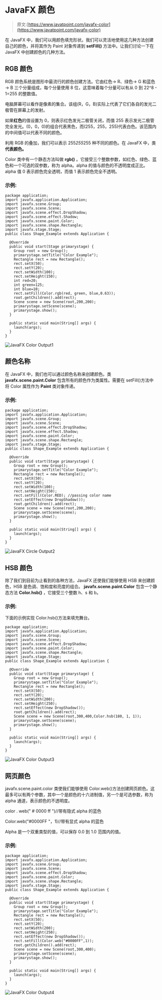 # JavaFX 颜色

> 原文:[https://www.javatpoint.com/javafx-color](https://www.javatpoint.com/javafx-color)

在 JavaFX 中，我们可以用颜色填充形状。我们可以灵活地使用这几种方法创建自己的颜色，并将其作为 Paint 对象传递到 **setFill()** 方法中。让我们讨论一下在 JavaFX 中创建颜色的几种方法。

## RGB 颜色

RGB 颜色系统是图形中最流行的颜色创建方法。它由红色→ R、绿色→ G 和蓝色→ B 三个分量组成，每个分量使用 8 位，这意味着每个分量可以有从 0 到 22^8 - 1=255 的整数值。

电脑屏幕可以看作是像素的集合。该组(R，G，B)实际上代表了它们各自的发光二极管在屏幕上的发射。

如果**红色**的值设置为 0，则表示红色发光二极管关闭，而值 255 表示发光二极管完全发光。(0，0，0)的组合代表黑色，而(255，255，255)代表白色。该范围内的中间值可以代表不同的颜色。

利用 RGB 的叠加，我们可以表示 255*255*255 种不同的颜色。在 JavaFX 中，类**代表颜色。**

Color 类中有一个静态方法叫做 **rgb()** 。它接受三个整数参数，如红色、绿色、蓝色和一个可选的双参数，称为 alpha。alpha 的值与颜色的不透明度成正比。alpha 值 0 表示颜色完全透明，而值 1 表示颜色完全不透明。

### 示例:

```
package application;
import javafx.application.Application;
import javafx.scene.Group;
import javafx.scene.Scene;
import javafx.scene.effect.DropShadow;
import javafx.scene.effect.Shadow;
import javafx.scene.paint.Color;
import javafx.scene.shape.Rectangle;
import javafx.stage.Stage;
public class Shape_Example extends Application {

  @Override
  public void start(Stage primarystage) {
    Group root = new Group();
    primarystage.setTitle("Color Example");
    Rectangle rect = new Rectangle();
    rect.setX(50);
    rect.setY(20);
    rect.setWidth(100);
    rect.setHeight(150);
    int red=20;
    int green=125;
    int blue=10;
    rect.setFill(Color.rgb(red, green, blue,0.63));
    root.getChildren().add(rect);
    Scene scene = new Scene(root,200,200);
    primarystage.setScene(scene);
    primarystage.show();
  }

  public static void main(String[] args) {
    launch(args);
  }
}

```

![JavaFX Color Output1](../Images/90cd97069e602708873cb2f708891d51.png)

## 颜色名称

在 JavaFX 中，我们也可以通过颜色名称来创建颜色。类 **javafx.scene.paint.Color** 包含所有的颜色作为类属性。需要在 setFill()方法中将 Color 属性作为 **Paint** 类对象传递。

### 示例:

```
package application;
import javafx.application.Application;
import javafx.scene.Group;
import javafx.scene.Scene;
import javafx.scene.effect.DropShadow;
import javafx.scene.effect.Shadow;
import javafx.scene.paint.Color;
import javafx.scene.shape.Rectangle;
import javafx.stage.Stage;
public class Shape_Example extends Application {

  @Override
  public void start(Stage primarystage) {
    Group root = new Group();
    primarystage.setTitle("Color Example");
    Rectangle rect = new Rectangle();
    rect.setX(50);
    rect.setY(20);
    rect.setWidth(100);
    rect.setHeight(150);
    rect.setFill(Color.RED); //passing color name 
    rect.setEffect(new DropShadow());
    root.getChildren().add(rect);
    Scene scene = new Scene(root,200,200);
    primarystage.setScene(scene);
    primarystage.show();
  }

  public static void main(String[] args) {
    launch(args);
  }
}

```

![JavaFX Circle Output2](../Images/452b221a72582b22a69b8834bf71a84d.png)

## HSB 颜色

除了我们到目前为止看到的各种方法，JavaFX 还使我们能够使用 HSB 来创建颜色，HSB 是色调、饱和度和亮度的组合。 **javafx.scene.paint.Color** 包含一个静态方法 **Color.hsb()** ，它接受三个整数 h、s 和 b。

### 示例:

下面的示例实现 Color.hsb()方法来填充舞台。

```
package application;
import javafx.application.Application;
import javafx.scene.Group;
import javafx.scene.Scene;
import javafx.scene.effect.DropShadow;
import javafx.scene.paint.Color;
import javafx.scene.shape.Rectangle;
import javafx.stage.Stage;
public class Shape_Example extends Application {

  @Override
  public void start(Stage primarystage) {
    Group root = new Group();
    primarystage.setTitle("Color Example");
    Rectangle rect = new Rectangle();
    rect.setX(50);
    rect.setY(20);
    rect.setWidth(200);
    rect.setHeight(250);
    rect.setEffect(new DropShadow());
    root.getChildren().add(rect);
    Scene scene = new Scene(root,300,400,Color.hsb(180, 1, 1));
    primarystage.setScene(scene);
    primarystage.show();
  }

  public static void main(String[] args) {
    launch(args);
  }
}

```

![JavaFX Color Output3](../Images/7691aaecf8eef70693606af4f244858a.png)

## 网页颜色

javafx.scene.paint.color 类使我们能够使用 Color.web()方法创建网页颜色。这最多可以有两个参数，其中一个是颜色的十六进制值，另一个是可选参数，称为 alpha 通道，表示颜色的不透明度。

color . web(" # 0000 ff ")//带有隐式 alpha 的蓝色

Color.web("#0000FF "，1)//带有显式 alpha 的蓝色

Alpha 是一个双重类型的值，可以保存 0.0 到 1.0 范围内的值。

### 示例:

```
package application;
import javafx.application.Application;
import javafx.scene.Group;
import javafx.scene.Scene;
import javafx.scene.effect.DropShadow;
import javafx.scene.paint.Color;
import javafx.scene.shape.Rectangle;
import javafx.stage.Stage;
public class Shape_Example extends Application {

  @Override
  public void start(Stage primarystage) {
    Group root = new Group();
    primarystage.setTitle("Color Example");
    Rectangle rect = new Rectangle();
    rect.setX(50);
    rect.setY(20);
    rect.setWidth(200);
    rect.setHeight(250);
    rect.setEffect(new DropShadow());
    rect.setFill(Color.web("#0000FF",1));
    root.getChildren().add(rect);
    Scene scene = new Scene(root,300,400);
    primarystage.setScene(scene);
    primarystage.show();
  }

  public static void main(String[] args) {
    launch(args);
  }
}

```

![JavaFX Color Output4](../Images/bb1888562b735d49f2973e88a1ba00b5.png)